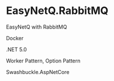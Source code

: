 # EasyNetQ.RabbitMQ
EasyNetQ with RabbitMQ

Docker

.NET 5.0

Worker Pattern, Option Pattern

Swashbuckle.AspNetCore

